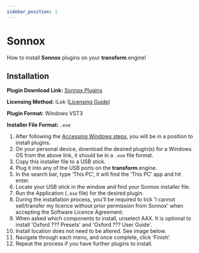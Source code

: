 ```yaml
---
sidebar_position: 1
---
```


# Sonnox

How to install **Sonnox** plugins on your **transform**.engine!

## Installation

**Plugin Download Link:** [Sonnox Plugins](https://www.sonnox.com/installers)

**Licensing Method:** iLok ([Licensing Guide](../ilok.md))

**Plugin Format:** Windows VST3

**Installer File Format:** `.exe`

1. After following the [Accessing Windows steps](../installation.md#accessing-the-plugin-host-to-install-plugins), you will be in a position to install plugins.
2. On your personal device, download the desired plugin(s) for a Windows OS from the above link, it should be in a `.exe` file format.
3. Copy this installer file to a USB stick.
4. Plug it into any of the USB ports on the **transform**.engine.
5. In the search bar, type ‘This PC’, it will find the ‘This PC’ app and hit enter.
6. Locate your USB stick in the window and find your Sonnox installer file.
7. Run the Application (`.exe` file) for the desired plugin.
8. During the installation process, you'll be required to tick 'I cannot sell/transfer my licence without prior permission from Sonnox' when accepting the Software Licence Agreement.
9. When asked which components to install, unselect AAX. It is optional to install 'Oxford ??? Presets' and 'Oxford ??? User Guide'.
10. Install location does not need to be altered. See image below.
11. Navigate through each menu, and once complete, click ‘Finish’.
12. Repeat the process if you have further plugins to install.

